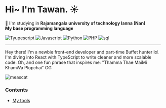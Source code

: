 # Hi~ I'm Tawan. ☀️

💼 I'm studying in **Rajamangala university of technology lanna (Nan)**  
**My base programming language**

![Tyupescript](https://img.shields.io/badge/Typescript-2f74c0?logo=typescript&logoColor=white)
![Javascript](https://img.shields.io/badge/Javascript-F7DF1E?logo=javascript&logoColor=black)
![Python](https://img.shields.io/badge/Python-407ba9?logo=python&logoColor=white)
![PHP](https://img.shields.io/badge/PHP-7377ad?logo=php&logoColor=white)
![sql](https://img.shields.io/badge/SQL-d47131?logo=mysql&logoColor=white)

---

Hey there! I'm a newbie front-end developer and part-time Buffet hunter lol. I'm diving into React with TypeScript to write cleaner and more scalable code. Oh, and one fun phrase that inspires me: "Thamma Thae MaiMi KhamWa Plopchai" GG

![meascat](https://i.giphy.com/media/VbnUQpnihPSIgIXuZv/giphy.webp)

### Contents

- [My tools](https://github.com/slapexs/slapexs/blob/main/mytools.md)
